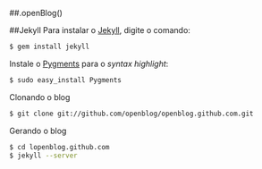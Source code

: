 ##.openBlog()

##Jekyll
Para instalar o [Jekyll](https://github.com/mojombo/jekyll), digite o comando:
```bash
$ gem install jekyll
```

Instale o [Pygments](http://pygments.org/) para o _syntax highlight_:
```bash
$ sudo easy_install Pygments
```

Clonando o blog
```bash
$ git clone git://github.com/openblog/openblog.github.com.git
```

Gerando o blog
```bash
$ cd lopenblog.github.com
$ jekyll --server
```